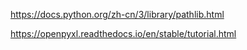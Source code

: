 https://docs.python.org/zh-cn/3/library/pathlib.html

https://openpyxl.readthedocs.io/en/stable/tutorial.html